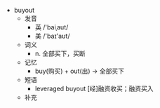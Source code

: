 - buyout
  - 发音
    - 英 /'baiˌaut/
    - 美 /'baɪ'aʊt/
  - 词义
    - n. 全部买下，买断
  - 记忆
    - buy(购买) + out(出) → 全部买下
  - 短语
    - leveraged buyout [经]融资收买；融资买入
  - 补充
